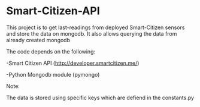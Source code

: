 # Smart-Citizen-API
This project is to get last-readings from deployed Smart-Citizen sensors and store the data on mongodb.
It also allows querying the data from already created mongodb

The code depends on the following:

-Smart Citizen API (http://developer.smartcitizen.me/) 

-Python Mongodb module (pymongo)

Note:

The data is stored using specific keys which are defiend in the constants.py
